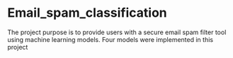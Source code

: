 # Email_spam_classification
The project purpose is to provide users with a secure email spam filter tool using machine learning models. Four models were implemented in this project
